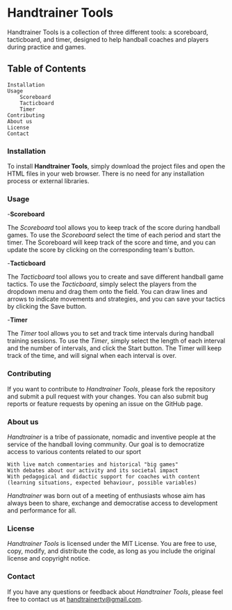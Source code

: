 # Handtrainer Tools

Handtrainer Tools is a collection of three different tools: a scoreboard, tacticboard, and timer, designed to help handball coaches and players during practice and games.

## Table of Contents

    Installation
    Usage
        Scoreboard
        Tacticboard
        Timer
    Contributing
    About us
    License
    Contact

### Installation

To install **Handtrainer Tools**, simply download the project files and open the HTML files in your web browser. There is no need for any installation process or external libraries.

### Usage

-**Scoreboard**

The *Scoreboard* tool allows you to keep track of the score during handball games. To use the *Scoreboard* select the time of each period and start the timer. The Scoreboard will keep track of the score and time, and you can update the score by clicking on the corresponding team's button.

-**Tacticboard**

The *Tacticboard* tool allows you to create and save different handball game tactics. To use the *Tacticboard*, simply select the players from the dropdown menu and drag them onto the field. You can draw lines and arrows to indicate movements and strategies, and you can save your tactics by clicking the Save button.

-**Timer**

The *Timer* tool allows you to set and track time intervals during handball training sessions. To use the *Timer*, simply select the length of each interval and the number of intervals, and click the Start button. The Timer will keep track of the time, and will signal when each interval is over.

### Contributing

If you want to contribute to *Handtrainer Tools*, please fork the repository and submit a pull request with your changes. You can also submit bug reports or feature requests by opening an issue on the GitHub page.

### About us

*Handtrainer* is a tribe of passionate, nomadic and inventive people at the service of the handball loving community.
Our goal is to democratize access to various contents related to our sport

    With live match commentaries and historical "big games"
    With debates about our activity and its societal impact
    With pedagogical and didactic support for coaches with content (learning situations, expected behaviour, possible variables)

*Handtrainer* was born out of a meeting of enthusiasts whose aim has always been to share, exchange and democratise access to development and performance for all.


### License

*Handtrainer Tools* is licensed under the MIT License. You are free to use, copy, modify, and distribute the code, as long as you include the original license and copyright notice.


### Contact

If you have any questions or feedback about *Handtrainer Tools*, please feel free to contact us at handtrainertv@gmail.com.
